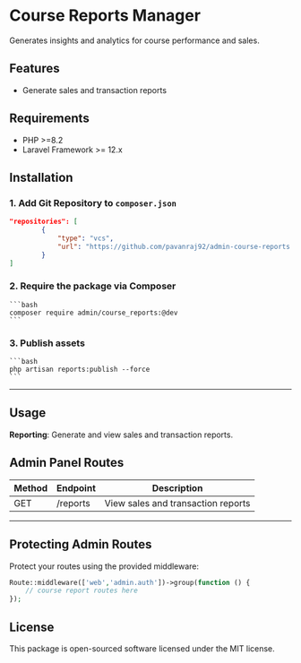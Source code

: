 # Course Reports Manager
 
Generates insights and analytics for course performance and sales.
 
## Features
 
- Generate sales and transaction reports
 
## Requirements
 
- PHP >=8.2
- Laravel Framework >= 12.x
 
## Installation
 
### 1. Add Git Repository to `composer.json`
 
```json
"repositories": [
        {
            "type": "vcs",
            "url": "https://github.com/pavanraj92/admin-course-reports.git"
        }
]
```
 
### 2. Require the package via Composer
    ```bash
    composer require admin/course_reports:@dev
    ```
 
### 3. Publish assets
    ```bash
    php artisan reports:publish --force
    ```
---
 
 
## Usage
 
 **Reporting**: Generate and view sales and transaction reports.
 
## Admin Panel Routes
 
| Method | Endpoint                                 | Description                              |
| ------ | ---------------------------------------- | ---------------------------------------- |
| GET    | /reports                                 | View sales and transaction reports       |
 
---
 
## Protecting Admin Routes
 
Protect your routes using the provided middleware:
 
```php
Route::middleware(['web','admin.auth'])->group(function () {
    // course report routes here
});
```
 
## License
 
This package is open-sourced software licensed under the MIT license.